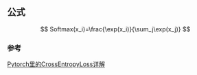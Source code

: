 ## 公式

$$ Softmax(x_i)=\frac{\exp(x_i)}{\sum_j\exp(x_j)} $$

### 参考

[Pytorch里的CrossEntropyLoss详解](https://www.cnblogs.com/marsggbo/p/10401215.html)

